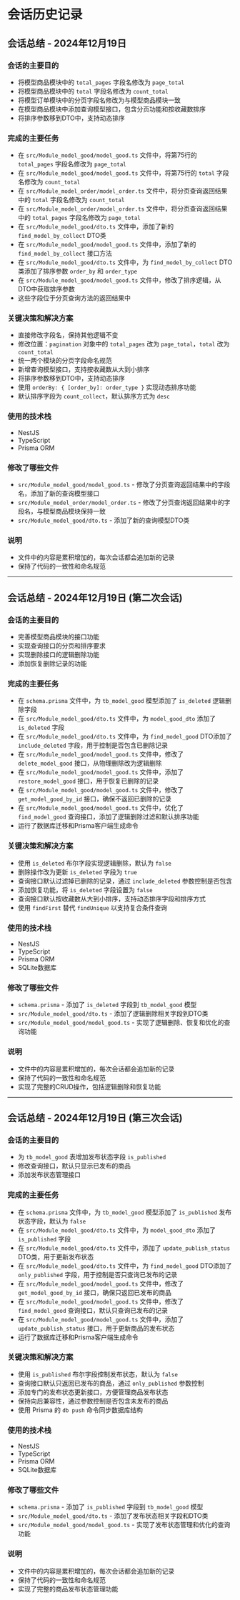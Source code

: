 # 会话历史记录

## 会话总结 - 2024年12月19日

### 会话的主要目的
- 将模型商品模块中的 `total_pages` 字段名修改为 `page_total`
- 将模型商品模块中的 `total` 字段名修改为 `count_total`
- 将模型订单模块中的分页字段名修改为与模型商品模块一致
- 在模型商品模块中添加查询模型接口，包含分页功能和按收藏数排序
- 将排序参数移到DTO中，支持动态排序

### 完成的主要任务
- 在 `src/Module_model_good/model_good.ts` 文件中，将第75行的 `total_pages` 字段名修改为 `page_total`
- 在 `src/Module_model_good/model_good.ts` 文件中，将第75行的 `total` 字段名修改为 `count_total`
- 在 `src/Module_model_order/model_order.ts` 文件中，将分页查询返回结果中的 `total` 字段名修改为 `count_total`
- 在 `src/Module_model_order/model_order.ts` 文件中，将分页查询返回结果中的 `total_pages` 字段名修改为 `page_total`
- 在 `src/Module_model_good/dto.ts` 文件中，添加了新的 `find_model_by_collect` DTO类
- 在 `src/Module_model_good/model_good.ts` 文件中，添加了新的 `find_model_by_collect` 接口方法
- 在 `src/Module_model_good/dto.ts` 文件中，为 `find_model_by_collect` DTO类添加了排序参数 `order_by` 和 `order_type`
- 在 `src/Module_model_good/model_good.ts` 文件中，修改了排序逻辑，从DTO中获取排序参数
- 这些字段位于分页查询方法的返回结果中

### 关键决策和解决方案
- 直接修改字段名，保持其他逻辑不变
- 修改位置：`pagination` 对象中的 `total_pages` 改为 `page_total`，`total` 改为 `count_total`
- 统一两个模块的分页字段命名规范
- 新增查询模型接口，支持按收藏数从大到小排序
- 将排序参数移到DTO中，支持动态排序
- 使用 `orderBy: { [order_by]: order_type }` 实现动态排序功能
- 默认排序字段为 `count_collect`，默认排序方式为 `desc`

### 使用的技术栈
- NestJS
- TypeScript
- Prisma ORM

### 修改了哪些文件
- `src/Module_model_good/model_good.ts` - 修改了分页查询返回结果中的字段名，添加了新的查询模型接口
- `src/Module_model_order/model_order.ts` - 修改了分页查询返回结果中的字段名，与模型商品模块保持一致
- `src/Module_model_good/dto.ts` - 添加了新的查询模型DTO类

### 说明
- 文件中的内容是累积增加的，每次会话都会追加新的记录
- 保持了代码的一致性和命名规范

---

## 会话总结 - 2024年12月19日 (第二次会话)

### 会话的主要目的
- 完善模型商品模块的接口功能
- 实现查询接口的分页和排序要求
- 实现删除接口的逻辑删除功能
- 添加恢复删除记录的功能

### 完成的主要任务
- 在 `schema.prisma` 文件中，为 `tb_model_good` 模型添加了 `is_deleted` 逻辑删除字段
- 在 `src/Module_model_good/dto.ts` 文件中，为 `model_good_dto` 添加了 `is_deleted` 字段
- 在 `src/Module_model_good/dto.ts` 文件中，为 `find_model_good` DTO添加了 `include_deleted` 字段，用于控制是否包含已删除记录
- 在 `src/Module_model_good/model_good.ts` 文件中，修改了 `delete_model_good` 接口，从物理删除改为逻辑删除
- 在 `src/Module_model_good/model_good.ts` 文件中，添加了 `restore_model_good` 接口，用于恢复已删除的记录
- 在 `src/Module_model_good/model_good.ts` 文件中，修改了 `get_model_good_by_id` 接口，确保不返回已删除的记录
- 在 `src/Module_model_good/model_good.ts` 文件中，优化了 `find_model_good` 查询接口，添加了逻辑删除过滤和默认排序功能
- 运行了数据库迁移和Prisma客户端生成命令

### 关键决策和解决方案
- 使用 `is_deleted` 布尔字段实现逻辑删除，默认为 `false`
- 删除操作改为更新 `is_deleted` 字段为 `true`
- 查询接口默认过滤掉已删除的记录，通过 `include_deleted` 参数控制是否包含
- 添加恢复功能，将 `is_deleted` 字段设置为 `false`
- 查询接口默认按收藏数从大到小排序，支持动态排序字段和排序方式
- 使用 `findFirst` 替代 `findUnique` 以支持复合条件查询

### 使用的技术栈
- NestJS
- TypeScript
- Prisma ORM
- SQLite数据库

### 修改了哪些文件
- `schema.prisma` - 添加了 `is_deleted` 字段到 `tb_model_good` 模型
- `src/Module_model_good/dto.ts` - 添加了逻辑删除相关字段到DTO类
- `src/Module_model_good/model_good.ts` - 实现了逻辑删除、恢复和优化的查询功能

### 说明
- 文件中的内容是累积增加的，每次会话都会追加新的记录
- 保持了代码的一致性和命名规范
- 实现了完整的CRUD操作，包括逻辑删除和恢复功能

---

## 会话总结 - 2024年12月19日 (第三次会话)

### 会话的主要目的
- 为 `tb_model_good` 表增加发布状态字段 `is_published`
- 修改查询接口，默认只显示已发布的商品
- 添加发布状态管理接口

### 完成的主要任务
- 在 `schema.prisma` 文件中，为 `tb_model_good` 模型添加了 `is_published` 发布状态字段，默认为 `false`
- 在 `src/Module_model_good/dto.ts` 文件中，为 `model_good_dto` 添加了 `is_published` 字段
- 在 `src/Module_model_good/dto.ts` 文件中，添加了 `update_publish_status` DTO类，用于更新发布状态
- 在 `src/Module_model_good/dto.ts` 文件中，为 `find_model_good` DTO添加了 `only_published` 字段，用于控制是否只查询已发布的记录
- 在 `src/Module_model_good/model_good.ts` 文件中，修改了 `get_model_good_by_id` 接口，确保只返回已发布的商品
- 在 `src/Module_model_good/model_good.ts` 文件中，修改了 `find_model_good` 查询接口，默认只查询已发布的记录
- 在 `src/Module_model_good/model_good.ts` 文件中，添加了 `update_publish_status` 接口，用于更新商品的发布状态
- 运行了数据库迁移和Prisma客户端生成命令

### 关键决策和解决方案
- 使用 `is_published` 布尔字段控制发布状态，默认为 `false`
- 查询接口默认只返回已发布的商品，通过 `only_published` 参数控制
- 添加专门的发布状态更新接口，方便管理商品发布状态
- 保持向后兼容性，通过参数控制是否包含未发布的商品
- 使用 Prisma 的 `db push` 命令同步数据库结构

### 使用的技术栈
- NestJS
- TypeScript
- Prisma ORM
- SQLite数据库

### 修改了哪些文件
- `schema.prisma` - 添加了 `is_published` 字段到 `tb_model_good` 模型
- `src/Module_model_good/dto.ts` - 添加了发布状态相关字段和DTO类
- `src/Module_model_good/model_good.ts` - 实现了发布状态管理和优化的查询功能

### 说明
- 文件中的内容是累积增加的，每次会话都会追加新的记录
- 保持了代码的一致性和命名规范
- 实现了完整的商品发布状态管理功能
